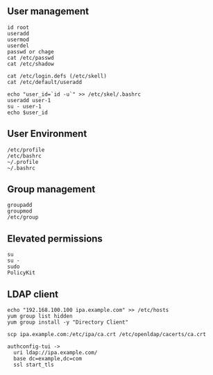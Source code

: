 
User management
---------------

    id root
    useradd
    usermod
    userdel
    passwd or chage
    cat /etc/passwd
    cat /etc/shadow

    cat /etc/login.defs (/etc/skell)
    cat /etc/default/useradd

    echo "user_id=`id -u`" >> /etc/skel/.bashrc
    useradd user-1
    su - user-1
    echo $user_id

User Environment
----------------

    /etc/profile
    /etc/bashrc
    ~/.profile
    ~/.bashrc

Group management
---------------

    groupadd
    groupmod
    /etc/group


Elevated permissions
---------------------

    su
    su -
    sudo
    PolicyKit

LDAP client
------------

    echo "192.168.100.100 ipa.example.com" >> /etc/hosts
    yum group list hidden    
    yum group install -y "Directory Client"

    scp ipa.example.com:/etc/ipa/ca.crt /etc/openldap/cacerts/ca.crt

    authconfig-tui ->
      uri ldap://ipa.example.com/
      base dc=example,dc=com
      ssl start_tls
